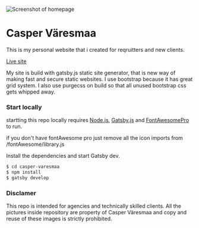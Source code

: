 
![Screenshot of homepage](https://caspervaresmaa.fi/creenshot-of-homepage.png "Screenshot of homepage")

# Casper Väresmaa


This is my personal website that i created for reqruitters and new clients. 

[Live site](https://caspervaresmaa.fi/) 

My site is build with gatsby.js static site generator, that is new way of making fast and secure static websites. I use bootstrap because it has great grid system. I also use purgecss on build so that all unused bootstrap css gets whipped away.








### Start locally

startting this repo locally requires [Node.js](https://nodejs.org/), [Gatsby.js](https://gatsbyjs.org/) and [FontAwesomePro](https://fontawesome.com/)  to run.

if you don't have fontAwesome pro just remove all the icon imports from /fontAwesome/library.js

Install the dependencies and start Gatsby dev.

```sh
$ cd casper-varesmaa
$ npm install
$ gatsby develop
```

### Disclamer

This repo is intended for agencies and technically skilled clients.
All the pictures inside repository are property of Casper Väresmaa and copy and reuse of these images is strictly prohibited.



